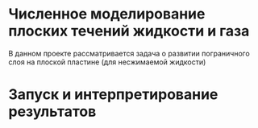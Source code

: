 # Численное моделирование плоских течений жидкости и газа
В данном проекте рассматривается задача о развитии пограничного слоя на плоской пластине (для несжимаемой жидкости) 
# Запуск и интерпретирование результатов
